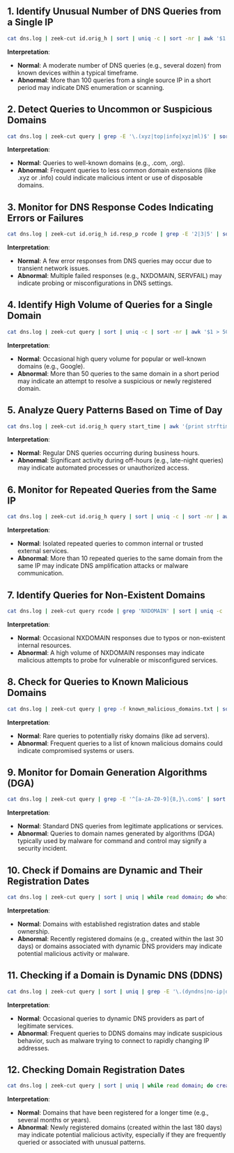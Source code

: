 ## 1. Identify Unusual Number of DNS Queries from a Single IP
```bash
cat dns.log | zeek-cut id.orig_h | sort | uniq -c | sort -nr | awk '$1 > 100'
```
**Interpretation**:  
- **Normal**: A moderate number of DNS queries (e.g., several dozen) from known devices within a typical timeframe.  
- **Abnormal**: More than 100 queries from a single source IP in a short period may indicate DNS enumeration or scanning.

## 2. Detect Queries to Uncommon or Suspicious Domains
```bash
cat dns.log | zeek-cut query | grep -E '\.(xyz|top|info|xyz|ml)$' | sort | uniq -c | sort -nr
```
**Interpretation**:  
- **Normal**: Queries to well-known domains (e.g., .com, .org).  
- **Abnormal**: Frequent queries to less common domain extensions (like .xyz or .info) could indicate malicious intent or use of disposable domains.

## 3. Monitor for DNS Response Codes Indicating Errors or Failures
```bash
cat dns.log | zeek-cut id.orig_h id.resp_p rcode | grep -E '2|3|5' | sort | uniq -c | sort -nr
```
**Interpretation**:  
- **Normal**: A few error responses from DNS queries may occur due to transient network issues.  
- **Abnormal**: Multiple failed responses (e.g., NXDOMAIN, SERVFAIL) may indicate probing or misconfigurations in DNS settings.

## 4. Identify High Volume of Queries for a Single Domain
```bash
cat dns.log | zeek-cut query | sort | uniq -c | sort -nr | awk '$1 > 50'
```
**Interpretation**:  
- **Normal**: Occasional high query volume for popular or well-known domains (e.g., Google).  
- **Abnormal**: More than 50 queries to the same domain in a short period may indicate an attempt to resolve a suspicious or newly registered domain.

## 5. Analyze Query Patterns Based on Time of Day
```bash
cat dns.log | zeek-cut id.orig_h query start_time | awk '{print strftime("%H", $3)}' | sort | uniq -c | sort -nr
```
**Interpretation**:  
- **Normal**: Regular DNS queries occurring during business hours.  
- **Abnormal**: Significant activity during off-hours (e.g., late-night queries) may indicate automated processes or unauthorized access.

## 6. Monitor for Repeated Queries from the Same IP
```bash
cat dns.log | zeek-cut id.orig_h query | sort | uniq -c | sort -nr | awk '$1 > 10'
```
**Interpretation**:  
- **Normal**: Isolated repeated queries to common internal or trusted external services.  
- **Abnormal**: More than 10 repeated queries to the same domain from the same IP may indicate DNS amplification attacks or malware communication.

## 7. Identify Queries for Non-Existent Domains
```bash
cat dns.log | zeek-cut query rcode | grep 'NXDOMAIN' | sort | uniq -c | sort -nr
```
**Interpretation**:  
- **Normal**: Occasional NXDOMAIN responses due to typos or non-existent internal resources.  
- **Abnormal**: A high volume of NXDOMAIN responses may indicate malicious attempts to probe for vulnerable or misconfigured services.

## 8. Check for Queries to Known Malicious Domains
```bash
cat dns.log | zeek-cut query | grep -f known_malicious_domains.txt | sort | uniq -c | sort -nr
```
**Interpretation**:  
- **Normal**: Rare queries to potentially risky domains (like ad servers).  
- **Abnormal**: Frequent queries to a list of known malicious domains could indicate compromised systems or users.

## 9. Monitor for Domain Generation Algorithms (DGA)
```bash
cat dns.log | zeek-cut query | grep -E '^[a-zA-Z0-9]{8,}\.com$' | sort | uniq -c | sort -nr
```
**Interpretation**:  
- **Normal**: Standard DNS queries from legitimate applications or services.  
- **Abnormal**: Queries to domain names generated by algorithms (DGA) typically used by malware for command and control may signify a security incident.

## 10. Check if Domains are Dynamic and Their Registration Dates
```bash
cat dns.log | zeek-cut query | sort | uniq | while read domain; do whois $domain | grep -E 'Domain Name|Creation Date|Expiration Date'; done
```
**Interpretation**:  
- **Normal**: Domains with established registration dates and stable ownership.  
- **Abnormal**: Recently registered domains (e.g., created within the last 30 days) or domains associated with dynamic DNS providers may indicate potential malicious activity or malware.

## 11. Checking if a Domain is Dynamic DNS (DDNS)
```bash
cat dns.log | zeek-cut query | sort | uniq | grep -E '\.(dyndns|no-ip|duckdns|afraid|changeip|dnshost|ddns)\.com$'
```
**Interpretation**:  
- **Normal**: Occasional queries to dynamic DNS providers as part of legitimate services.
- **Abnormal**: Frequent queries to DDNS domains may indicate suspicious behavior, such as malware trying to connect to rapidly changing IP addresses.

## 12. Checking Domain Registration Dates
```bash
cat dns.log | zeek-cut query | sort | uniq | while read domain; do creation_date=$(whois "$domain" | grep -E 'Creation Date' | head -n 1 | awk '{print $3}' | tr -d '\r'); [[ -n "$creation_date" ]] && [[ $(date -d "$creation_date" +%s) -ge $(date -d '180 days ago' +%s) ]] && echo "$domain - $creation_date"; done
```
**Interpretation**:  
- **Normal**: Domains that have been registered for a longer time (e.g., several months or years).
- **Abnormal**: Newly registered domains (created within the last 180 days) may indicate potential malicious activity, especially if they are frequently queried or associated with unusual patterns.
```